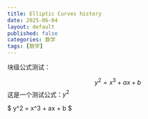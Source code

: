 ```yaml
---
title: Elliptic Curves history
date: 2025-06-04
layout: default
published: false
categories: 数学
tags: [数学]
---
```


<script type="text/javascript" async
  src="https://cdn.jsdelivr.net/npm/mathjax@3/es5/tex-mml-chtml.js">
</script>
<script>
window.MathJax = {
  tex: {
    inlineMath: [['$', '$'], ['\\(', '\\)']]
  }
};
</script>
<script type="text/javascript" async
  src="https://cdn.jsdelivr.net/npm/mathjax@3/es5/tex-mml-chtml.js">
</script>


块级公式测试：

$$
y^2 = x^3 + ax + b
$$
这是一个测试公式：$y^2$

$
y^2 = x^3 + ax + b
$
